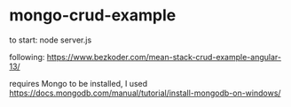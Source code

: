 # mongo-crud-example

to start:
node server.js

following: https://www.bezkoder.com/mean-stack-crud-example-angular-13/

requires Mongo to be installed, I used https://docs.mongodb.com/manual/tutorial/install-mongodb-on-windows/
